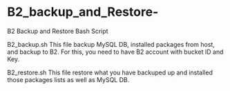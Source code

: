 # B2_backup_and_Restore-
B2 Backup and Restore Bash Script

B2_backup.sh 
This file backup MySQL DB, installed packages from host, and backup to B2. For this, you need to have B2 account with bucket ID and Key. 

B2_restore.sh
This file restore what you have backuped up and installed those packages lists as well as MySQL DB. 

